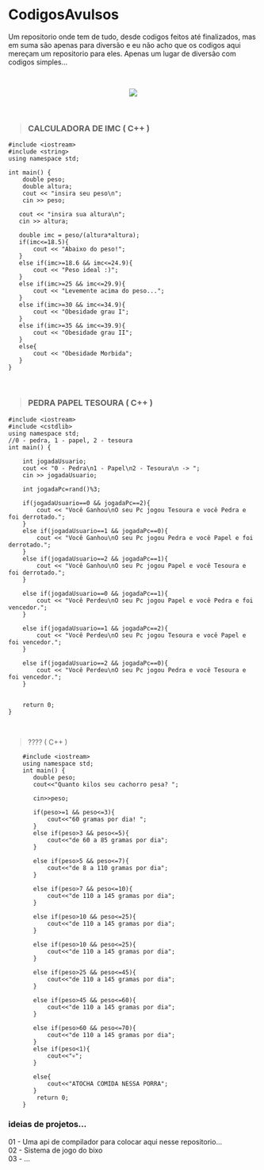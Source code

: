 

# CodigosAvulsos

    
Um repositorio onde tem de tudo, desde codigos feitos até finalizados, mas em suma são apenas para diversão e eu não acho que os codigos aqui mereçam um repositorio para eles. Apenas um lugar de diversão com codigos simples...

<br>

<p align="center">
 <img src="https://media0.giphy.com/media/3knKct3fGqxhK/giphy.gif?cid=ecf05e47w498vsbsvlk5z3op5n5mw09as6hildd9cd31k769&ep=v1_gifs_search&rid=giphy.gif&ct=g">
</p>


</div>

<br>

> ### CALCULADORA DE IMC ( C++ )


    #include <iostream>
    #include <string>
    using namespace std;
    
    int main() {
        double peso;
        double altura;
        cout << "insira seu peso\n";
        cin >> peso;
       
       cout << "insira sua altura\n";
       cin >> altura;
       
       double imc = peso/(altura*altura);
       if(imc<=18.5){
           cout << "Abaixo do peso!";
       }
       else if(imc>=18.6 && imc<=24.9){
           cout << "Peso ideal :)";
       }
       else if(imc>=25 && imc<=29.9){
           cout << "Levemente acima do peso...";
       }
       else if(imc>=30 && imc<=34.9){
           cout << "Obesidade grau I";
       }
       else if(imc>=35 && imc<=39.9){
           cout << "Obesidade grau II";
       }
       else{
           cout << "Obesidade Morbida";
       }
    }
    
<br>

> ### PEDRA PAPEL TESOURA ( C++ )
    
    #include <iostream>
    #include <cstdlib>
    using namespace std;
    //0 - pedra, 1 - papel, 2 - tesoura
    int main() {
        
        int jogadaUsuario;
        cout << "0 - Pedra\n1 - Papel\n2 - Tesoura\n -> ";
        cin >> jogadaUsuario;
        
        int jogadaPc=rand()%3;
        
        if(jogadaUsuario==0 && jogadaPc==2){
            cout << "Você Ganhou\nO seu Pc jogou Tesoura e você Pedra e foi derrotado.";
        }
        else if(jogadaUsuario==1 && jogadaPc==0){
            cout << "Você Ganhou\nO seu Pc jogou Pedra e você Papel e foi derrotado.";
        }
        else if(jogadaUsuario==2 && jogadaPc==1){
            cout << "Você Ganhou\nO seu Pc jogou Papel e você Tesoura e foi derrotado.";
        }
        
        else if(jogadaUsuario==0 && jogadaPc==1){
            cout << "Você Perdeu\nO seu Pc jogou Papel e você Pedra e foi vencedor.";
        }
        
        else if(jogadaUsuario==1 && jogadaPc==2){
            cout << "Você Perdeu\nO seu Pc jogou Tesoura e você Papel e foi vencedor.";
        }
        
        else if(jogadaUsuario==2 && jogadaPc==0){
            cout << "Você Perdeu\nO seu Pc jogou Pedra e você Tesoura e foi vencedor.";
        }
        
    
        return 0;
    }
<br>

> ???? ( C++ )
           
        #include <iostream>
        using namespace std;
        int main() {
           double peso; 
           cout<<"Quanto kilos seu cachorro pesa? "; 
          
           cin>>peso;
           
           if(peso>=1 && peso<=3){
               cout<<"60 gramas por dia! ";
           }
           else if(peso>3 && peso<=5){
               cout<<"de 60 a 85 gramas por dia";
           }
           
           else if(peso>5 && peso<=7){
               cout<<"de 8 a 110 gramas por dia";
           }
           
           else if(peso>7 && peso<=10){
               cout<<"de 110 a 145 gramas por dia";
           }
           
           else if(peso>10 && peso<=25){
               cout<<"de 110 a 145 gramas por dia";
           }
           
           else if(peso>10 && peso<=25){
               cout<<"de 110 a 145 gramas por dia";
           }
           
           else if(peso>25 && peso<=45){
               cout<<"de 110 a 145 gramas por dia";
           }
           
           else if(peso>45 && peso<=60){
               cout<<"de 110 a 145 gramas por dia";
           }
           
           else if(peso>60 && peso<=70){
               cout<<"de 110 a 145 gramas por dia";
           }
           else if(peso<1){
               cout<<"💀";
           }
           
           else{
               cout<<"ATOCHA COMIDA NESSA PORRA";
           }
            return 0;
        }

  ### ideias de projetos...
  01 - Uma api de compilador para colocar aqui nesse repositorio... <br>
  02 - Sistema de jogo do bixo <br>
  03 - ... <br>
